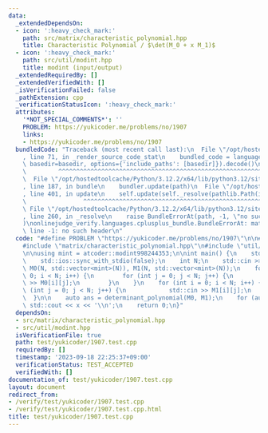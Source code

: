 ```yaml
---
data:
  _extendedDependsOn:
  - icon: ':heavy_check_mark:'
    path: src/matrix/characteristic_polynomial.hpp
    title: Characteristic Polynomial / $\det(M_0 + x M_1)$
  - icon: ':heavy_check_mark:'
    path: src/util/modint.hpp
    title: modint (input/output)
  _extendedRequiredBy: []
  _extendedVerifiedWith: []
  _isVerificationFailed: false
  _pathExtension: cpp
  _verificationStatusIcon: ':heavy_check_mark:'
  attributes:
    '*NOT_SPECIAL_COMMENTS*': ''
    PROBLEM: https://yukicoder.me/problems/no/1907
    links:
    - https://yukicoder.me/problems/no/1907
  bundledCode: "Traceback (most recent call last):\n  File \"/opt/hostedtoolcache/Python/3.12.2/x64/lib/python3.12/site-packages/onlinejudge_verify/documentation/build.py\"\
    , line 71, in _render_source_code_stat\n    bundled_code = language.bundle(stat.path,\
    \ basedir=basedir, options={'include_paths': [basedir]}).decode()\n          \
    \         ^^^^^^^^^^^^^^^^^^^^^^^^^^^^^^^^^^^^^^^^^^^^^^^^^^^^^^^^^^^^^^^^^^^^^^^^^^^^^^^^^\n\
    \  File \"/opt/hostedtoolcache/Python/3.12.2/x64/lib/python3.12/site-packages/onlinejudge_verify/languages/cplusplus.py\"\
    , line 187, in bundle\n    bundler.update(path)\n  File \"/opt/hostedtoolcache/Python/3.12.2/x64/lib/python3.12/site-packages/onlinejudge_verify/languages/cplusplus_bundle.py\"\
    , line 401, in update\n    self.update(self._resolve(pathlib.Path(included), included_from=path))\n\
    \                ^^^^^^^^^^^^^^^^^^^^^^^^^^^^^^^^^^^^^^^^^^^^^^^^^^^^^^^^^\n \
    \ File \"/opt/hostedtoolcache/Python/3.12.2/x64/lib/python3.12/site-packages/onlinejudge_verify/languages/cplusplus_bundle.py\"\
    , line 260, in _resolve\n    raise BundleErrorAt(path, -1, \"no such header\"\
    )\nonlinejudge_verify.languages.cplusplus_bundle.BundleErrorAt: matrix/characteristic_polynomial.hpp:\
    \ line -1: no such header\n"
  code: "#define PROBLEM \"https://yukicoder.me/problems/no/1907\"\n\n#include <iostream>\n\
    #include \"matrix/characteristic_polynomial.hpp\"\n#include \"util/modint.hpp\"\
    \n\nusing mint = atcoder::modint998244353;\n\nint main() {\n    std::cin.tie(0);\n\
    \    std::ios::sync_with_stdio(false);\n    int N;\n    std::cin >> N;\n    std::vector<std::vector<mint>>\
    \ M0(N, std::vector<mint>(N)), M1(N, std::vector<mint>(N));\n    for (int i =\
    \ 0; i < N; i++) {\n        for (int j = 0; j < N; j++) {\n            std::cin\
    \ >> M0[i][j];\n        }\n    }\n    for (int i = 0; i < N; i++) {\n        for\
    \ (int j = 0; j < N; j++) {\n            std::cin >> M1[i][j];\n        }\n  \
    \  }\n\n    auto ans = determinant_polynomial(M0, M1);\n    for (auto& x : ans)\
    \ std::cout << x << '\\n';\n    return 0;\n}"
  dependsOn:
  - src/matrix/characteristic_polynomial.hpp
  - src/util/modint.hpp
  isVerificationFile: true
  path: test/yukicoder/1907.test.cpp
  requiredBy: []
  timestamp: '2023-09-18 22:25:37+09:00'
  verificationStatus: TEST_ACCEPTED
  verifiedWith: []
documentation_of: test/yukicoder/1907.test.cpp
layout: document
redirect_from:
- /verify/test/yukicoder/1907.test.cpp
- /verify/test/yukicoder/1907.test.cpp.html
title: test/yukicoder/1907.test.cpp
---
```

